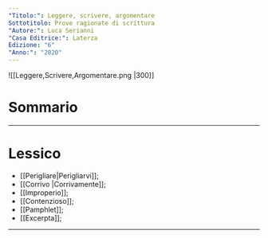```yaml
---
"Titolo:": Leggere, scrivere, argomentare
Sottotitolo: Prove ragionate di scrittura
"Autore:": Luca Serianni
"Casa Editrice:": Laterza
Edizione: "6"
"Anno:": "2020"
---
```

![[Leggere,Scrivere,Argomentare.png |300]]

# Sommario


----------------------------------------------------------------

# Lessico
- [[Perigliare|Perigliarvi]];
- [[Corrivo |Corrivamente]];
- [[Improperio]];
- [[Contenzioso]];
- [[Pamphlet]];
- [[Excerpta]];

----------------------------------------------------------------
